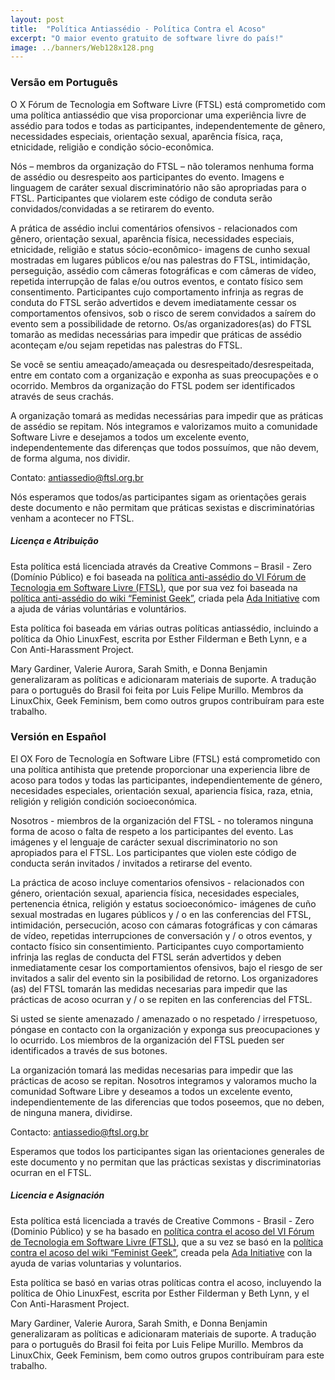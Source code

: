 ```yaml
---
layout: post
title:  "Política Antiassédio - Política Contra el Acoso"
excerpt: "O maior evento gratuito de software livre do país!"
image: ../banners/Web128x128.png
---
```


### Versão em Português

O X Fórum de Tecnologia em Software Livre (FTSL) está comprometido com uma política antiassédio que visa proporcionar uma experiência livre de assédio para todos e todas as participantes, independentemente de gênero, necessidades especiais, orientação sexual, aparência física, raça, etnicidade, religião e condição sócio-econômica.

Nós – membros da organização do FTSL – não toleramos nenhuma forma de assédio ou desrespeito aos participantes do evento. Imagens e linguagem de caráter sexual discriminatório não são apropriadas para o FTSL. Participantes que violarem este código de conduta serão convidados/convidadas a se retirarem do evento.

A prática de assédio inclui comentários ofensivos - relacionados com gênero, orientação sexual, aparência física, necessidades especiais, etnicidade, religião e status sócio-econômico- imagens de cunho sexual mostradas em lugares públicos e/ou nas palestras do FTSL, intimidação, perseguição, assédio com câmeras fotográficas e com câmeras de vídeo, repetida interrupção de falas e/ou outros eventos, e contato físico sem consentimento. Participantes cujo comportamento infrinja as regras de conduta do FTSL serão advertidos e devem imediatamente cessar os comportamentos ofensivos, sob o risco de serem convidados a saírem do evento sem a possibilidade de retorno. Os/as organizadores(as) do FTSL tomarão as medidas necessárias para impedir que práticas de assédio aconteçam e/ou sejam repetidas nas palestras do FTSL.

Se você se sentiu ameaçado/ameaçada ou desrespeitado/desrespeitada, entre em contato com a organização e exponha as suas preocupações e o ocorrido. Membros da organização do FTSL podem ser identificados através de seus crachás.

A organização tomará as medidas necessárias para impedir que as práticas de assédio se repitam. Nós integramos e valorizamos muito a comunidade Software Livre e desejamos a todos um excelente evento, independentemente das diferenças que todos possuímos, que não devem, de forma alguma, nos dividir.

Contato: [antiassedio@ftsl.org.br](antiassedio@ftsl.org.br)

Nós esperamos que todos/as participantes sigam as orientações gerais deste documento e não permitam que práticas sexistas e discriminatórias venham a acontecer no FTSL.

##### Licença e Atribuição

Esta política está licenciada através da Creative Commons – Brasil - Zero (Domínio Público) e foi baseada na [política anti-assédio do VI Fórum de Tecnologia em Software Livre (FTSL)](https://ftsl.websiteseguro.com/2014/politica-anti-assedio), que por sua vez foi baseada na [política anti-assédio do wiki “Feminist Geek”](http://geekfeminism.wikia.com/wiki/Conference_anti-harassment/Policy), criada pela [Ada Initiative](http://adainitiative.org/) com a ajuda de várias voluntárias e voluntários.

Esta política foi baseada em várias outras políticas antiassédio, incluindo a política da Ohio LinuxFest, escrita por Esther Filderman e Beth Lynn, e a Con Anti-Harassment Project.

Mary Gardiner, Valerie Aurora, Sarah Smith, e Donna Benjamin generalizaram as políticas e adicionaram materiais de suporte. A tradução para o português do Brasil foi feita por Luis Felipe Murillo. Membros da LinuxChix, Geek Feminism, bem como outros grupos contribuíram para este trabalho.


### Versión en Español

El OX Foro de Tecnología en Software Libre (FTSL) está comprometido con una política antihista que pretende proporcionar una experiencia libre de acoso para todos y todas las participantes, independientemente de género, necesidades especiales, orientación sexual, apariencia física, raza, etnia, religión y religión condición socioeconómica.

Nosotros - miembros de la organización del FTSL - no toleramos ninguna forma de acoso o falta de respeto a los participantes del evento. Las imágenes y el lenguaje de carácter sexual discriminatorio no son apropiados para el FTSL. Los participantes que violen este código de conducta serán invitados / invitados a retirarse del evento.

La práctica de acoso incluye comentarios ofensivos - relacionados con género, orientación sexual, apariencia física, necesidades especiales, pertenencia étnica, religión y estatus socioeconómico- imágenes de cuño sexual mostradas en lugares públicos y / o en las conferencias del FTSL, intimidación, persecución, acoso con cámaras fotográficas y con cámaras de vídeo, repetidas interrupciones de conversación y / o otros eventos, y contacto físico sin consentimiento. Participantes cuyo comportamiento infrinja las reglas de conducta del FTSL serán advertidos y deben inmediatamente cesar los comportamientos ofensivos, bajo el riesgo de ser invitados a salir del evento sin la posibilidad de retorno. Los organizadores (as) del FTSL tomarán las medidas necesarias para impedir que las prácticas de acoso ocurran y / o se repiten en las conferencias del FTSL.

Si usted se siente amenazado / amenazado o no respetado / irrespetuoso, póngase en contacto con la organización y exponga sus preocupaciones y lo ocurrido. Los miembros de la organización del FTSL pueden ser identificados a través de sus botones.

La organización tomará las medidas necesarias para impedir que las prácticas de acoso se repitan. Nosotros integramos y valoramos mucho la comunidad Software Libre y deseamos a todos un excelente evento, independientemente de las diferencias que todos poseemos, que no deben, de ninguna manera, dividirse.

Contacto: [antiassedio@ftsl.org.br](antiassedio@ftsl.org.br)

Esperamos que todos los participantes sigan las orientaciones generales de este documento y no permitan que las prácticas sexistas y discriminatorias ocurran en el FTSL.

##### Licencia e Asignación

Esta política está licenciada a través de Creative Commons - Brasil - Zero (Dominio Público) y se ha basado en [política contra el acoso del VI Fórum de Tecnologia em Software Livre (FTSL)](https://ftsl.websiteseguro.com/2014/politica-anti-assedio), que a su vez se basó en la [política contra el acoso del wiki “Feminist Geek”](http://geekfeminism.wikia.com/wiki/Conference_anti-harassment/Policy), creada pela [Ada Initiative](http://adainitiative.org/) con la ayuda de varias voluntarias y voluntarios.

Esta política se basó en varias otras políticas contra el acoso, incluyendo la política de Ohio LinuxFest, escrita por Esther Filderman y Beth Lynn, y el Con Anti-Harasment Project.

Mary Gardiner, Valerie Aurora, Sarah Smith, e Donna Benjamin generalizaram as políticas e adicionaram materiais de suporte. A tradução para o português do Brasil foi feita por Luis Felipe Murillo. Membros da LinuxChix, Geek Feminism, bem como outros grupos contribuíram para este trabalho.
